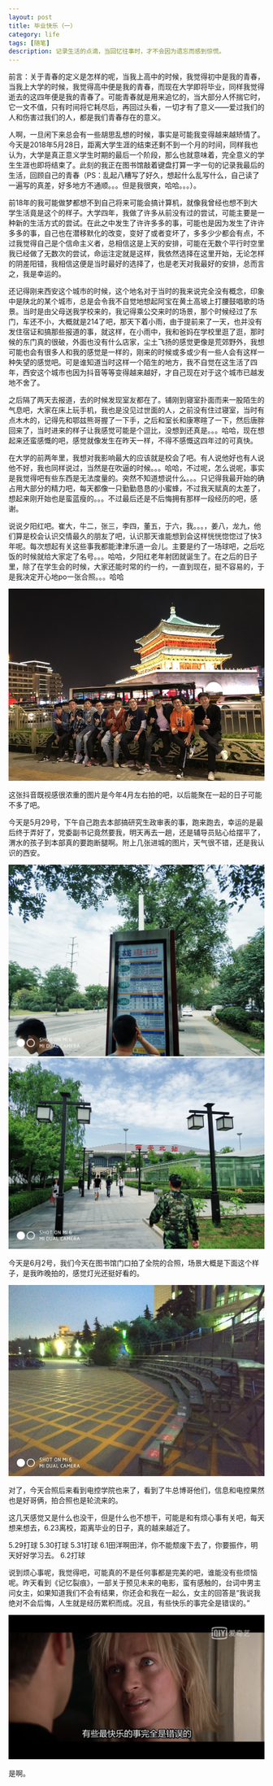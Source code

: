 ```yaml
---
layout: post
title: 毕业快乐（一）
category: life
tags: [随笔]
description: 记录生活的点滴，当回忆往事时，才不会因为遗忘而感到惊慌。
---
```

  

前言：关于青春的定义是怎样的呢，当我上高中的时候，我觉得初中是我的青春，当我上大学的时候，我觉得高中便是我的青春，而现在大学即将毕业，同样我觉得逝去的这四年便是我的青春了。可能青春就是用来追忆的，当大部分人怀揣它时，它一文不值，只有时间将它耗尽后，再回过头看，一切才有了意义——爱过我们的人和伤害过我们的人，都是我们青春存在的意义。 

人啊，一旦闲下来总会有一些胡思乱想的时候，事实是可能我变得越来越矫情了。今天是2018年5月28日，距离大学生涯的结束还剩不到一个月的时间，同样我也认为，大学是真正意义学生时期的最后一个阶段，那么也就意味着，完全意义的学生生涯也即将结束了。此刻的我正在图书馆敲着键盘打算一字一句的记录我最后的生活，回顾自己的青春（PS：乱起八糟写了好久，想起什么乱写什么，自己读了一遍写的真差，好多地方不通顺。。。但是我很爽，哈哈。。。）。

前18年的我可能做梦都想不到自己将来可能会搞计算机，就像我曾经也想不到大学生活竟是这个的样子。大学四年，我做了许多从前没有过的尝试，可能主要是一种新的生活方式的尝试。在此之中发生了许许多多的事，可能也是因为发生了许许多多的事，自己也在潜移默化的改变，变好了或者变坏了，多多少少都会有点，不过我觉得自己是个信命主义者，总相信这是上天的安排，可能在无数个平行时空里我已经做了无数次的尝试，命运注定就是这样，我依然选择在这里开始，无论怎样的阴差阳错，我相信这便是当时最好的选择了，也是老天对我最好的安排，总而言之，我是幸运的。

还记得刚来西安这个城市的时候，这个地名对于当时的我来说完全没有概念，印象中是陕北的某个城市，总是会令我不自觉地想起阿宝在黄土高坡上打腰鼓唱歌的场景。当时是由父母送我学校来的，我记得乘公交来时的场景，那个时候经过了东门，车还不小，大概就是214了吧，那天下着小雨，由于提前来了一天，也并没有发住宿证和搞那些报道的事，就这样，在小雨中，我和爸妈在学校里逛了逛，那时候的东门真的很破，外面也没有什么店家，尘土飞扬的感觉更像是荒郊野外，我想可能也会有很多人和我的感觉是一样的，刚来的时候或多或少有一些人会有这样一种失望的感觉吧。可是谁知道当时这样一个陌生的地方，我不自觉在这生活了四年，西安这个城市也因为抖音等等变得越来越好，才自己现在对于这个城市已越发地不舍了。

之后隔了两天去报道，去的时候发现室友都在了。铺刚到寝室扑面而来一股陌生的气息吧，大家在床上玩手机，我也是没见过世面的人，之前没有住过寝室，当时有点木木的，记得先和鄂兹熊哥握了一下手，之后和室长和康寒暄了一下，然后唐胖回来了，当时进来的样子让我感觉可能是个逗比，没想到还真是。。。哈哈，现在想起来还蛮感慨的吧，感觉就像发生在昨天一样，不得不感慨这四年过的可真快。

在大学的前两年里，我想对我影响最大的应该就是校会了吧。有人说他好也有人说他不好，我也同样说过，当然是在吹逼的时候。。。哈哈，不过呢，怎么说呢，事实是我觉得吧有些东西是无法度量的。突然不知道想说什么。。。只记得我最开始的确占用大部分的精力吧，每天都像一只勤勤恳恳的小蜜蜂，不过我天赋真的太差了，想起来刚开始也是蛮蓝瘦的。。。不过最后还是不后悔拥有那样一段经历的吧，感谢。

说说夕阳红吧。崔大，牛二，张三，李四，董五，于六，我。。。，姜八，龙九，他们算是校会认识交情最久的朋友了吧，认识那天谁能想到会这样恍恍惚惚过了快3年呢。每次想起有关这些事我都能津津乐道一会儿。主要是约了一场球吧，之后吃饭的时候就给大家定了名号。。。哈哈，夕阳红老年射团就诞生了。在之后的日子里，除了在学生会的时候，大家还能时常的约一约，一直到现在，挺不容易的，于是我决定开心地po一张合照。。。哈哈

![夕陽紅合照](https://github.com/Yangtiancoder/Yangtiancoder.github.io/blob/master/assets/images/28-5.jpg?raw=true)

这张抖音既视感很浓重的图片是今年4月左右拍的吧，以后能聚在一起的日子可能不多了吧。

今天是5月29号，下午自己跑去本部搞研究生政审表的事，跑来跑去，幸运的是最后终于弄好了，党委副书记竟然要我，明天再去一趟，还是辅导员贴心给摆平了，渭水的孩子到本部真的要跑断腿啊。附上几张进城的图片，天气很不错，还是我认识的西安。

![西安北站](https://github.com/Yangtiancoder/Yangtiancoder.github.io/blob/master/assets/images/28-1.jpg?raw=true)
![西安北站](https://github.com/Yangtiancoder/Yangtiancoder.github.io/blob/master/assets/images/28-2.jpg?raw=true)

今天是6月2号，我们今天在图书馆门口拍了全院的合照，场景大概是下面这个样子，是我昨晚拍的，感觉灯光还挺好看的。

![晚 合照架子](https://github.com/Yangtiancoder/Yangtiancoder.github.io/blob/master/assets/images/28-4.jpg?raw=true)

对了，今天合照后来看到电控学院也来了，看到了牛总博哥他们，信息和电控果然也是好哥俩，拍合照也是轮流来的。

这几天感觉又是什么也没干，但是什么也不想干，可能是和有烦心事有关吧，每天想来想去，6.23离校，距离毕业的日子，真的越来越近了。

5.29打球
5.30打球
5.31打球
6.1田洋啊田洋，你不能颓废下去了，你要振作，明天好好学习去。
6.2打球

说到烦心事呢，我觉得吧，可能真的不是任何事都是完美的吧，谁能没有些烦恼呢。昨天看到《记忆裂痕》，一部关于预见未来的电影，蛮有感触的，台词中男主问女主，如果知道我们不会有结果，你还会和我在一起么，女主的回答是“我说我绝对不会后悔，人生就是经历累积而成。况且，有些快乐的事完全是错误的。”

![taici](https://github.com/Yangtiancoder/Yangtiancoder.github.io/blob/master/assets/images/28-6.jpg?raw=true)

是啊。












